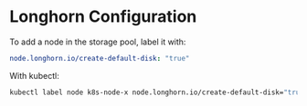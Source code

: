 # Longhorn Configuration
To add a node in the storage pool, label it with:
```yaml
node.longhorn.io/create-default-disk: "true"
```
With kubectl:
```bash
kubectl label node k8s-node-x node.longhorn.io/create-default-disk="true"
```
